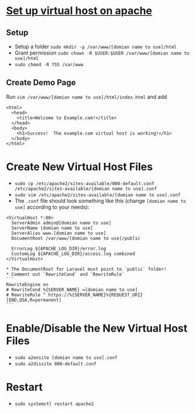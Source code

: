 # [Set up virtual host on apache](https://www.digitalocean.com/community/tutorials/how-to-set-up-apache-virtual-hosts-on-ubuntu-16-04)

## Setup

* Setup a folder `sudo mkdir -p /var/www/[domian name to use]/html`
* Grant permission `sudo chown -R $USER:$USER /var/www/[domian name to use]/html`
* `sudo chmod -R 755 /var/www`

## Create Demo Page

Run `vim /var/www/[domian name to use]/html/index.html` and add
```
<html>
  <head>
    <title>Welcome to Example.com!</title>
  </head>
  <body>
    <h1>Success!  The example.com virtual host is working!</h1>
  </body>
</html>
```

# Create New Virtual Host Files

* `sudo cp /etc/apache2/sites-available/000-default.conf /etc/apache2/sites-available/[domian name to use].conf`
* `sudo vim /etc/apache2/sites-available/[domian name to use].conf`
* The `.conf` file should look something like this (change `[domian name to use]` according to your needs):
```
<VirtualHost *:80>
  ServerAdmin admin@[domian name to use]
  ServerName [domian name to use]
  ServerAlias www.[domian name to use]
  DocumentRoot /var/www/[domian name to use]/public

  ErrorLog ${APACHE_LOG_DIR}/error.log
  CustomLog ${APACHE_LOG_DIR}/access.log combined
</VirtualHost>
```
    * The DocumentRoot for Laravel must point to `public` folder!
    * Comment out `RewriteCond` and `RewriteRule`
    ```
    RewriteEngine on
    # RewriteCond %{SERVER_NAME} =[domian name to use]
    # RewriteRule ^ https://%{SERVER_NAME}%{REQUEST_URI} [END,QSA,R=permanent]
    ```

# Enable/Disable the New Virtual Host Files

* `sudo a2ensite [domian name to use].conf`
* `sudo a2dissite 000-default.conf`

# Restart

* `sudo systemctl restart apache2`
